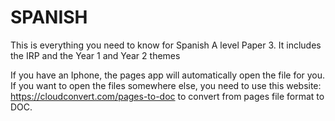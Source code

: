 # SPANISH
<p>
This is everything you need to know for Spanish A level Paper 3.
It includes the IRP and the Year 1 and Year 2 themes
 </p>
 
If you have an Iphone, the pages app will automatically open the file for you. If you want to open the files somewhere else, you need to use this website: https://cloudconvert.com/pages-to-doc to convert from pages file format to DOC.
